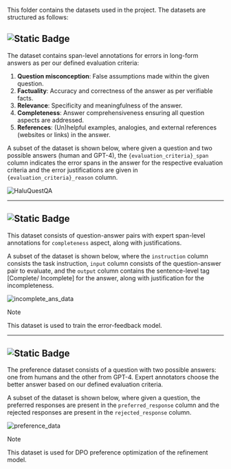 This folder contains the datasets used in the project. The datasets are structured as follows:

## ![Static Badge](https://img.shields.io/badge/Structure-HaluQuestQA-blue)

The dataset contains span-level annotations for errors in long-form answers as per our defined evaluation criteria:
1. **Question misconception**: False assumptions made within the given question. 
2. **Factuality**: Accuracy and correctness of the answer as per verifiable facts.
3. **Relevance**: Specificity and meaningfulness of the answer.
4. **Completeness**: Answer comprehensiveness ensuring all question aspects are addressed.
5. **References**: (Un)helpful examples, analogies, and external references (websites or links) in the answer.

A subset of the dataset is shown below, where given a question and two possible answers (human and GPT-4), the `{evaluation_criteria}_span` column indicates the error spans in the answer for the respective evaluation criteria and the error justifications are given in `{evaluation_criteria}_reason` column.

![HaluQuestQA](https://github.com/UKPLab/lfqa-hallucination/blob/master/images/haluquestqa_sample.png?raw=true)

---

## ![Static Badge](https://img.shields.io/badge/Structure-incomplete_ans_detection-blue)
This dataset consists of question-answer pairs with expert span-level annotations for ``completeness`` aspect, along with justifications. 

A subset of the dataset is shown below, where the `instruction` column consists the task instruction, `input` column consists of the question-answer pair to evaluate, and the `output` column contains the sentence-level tag [Complete/ Incomplete] for the answer, along with justification for the incompleteness.

![incomplete_ans_data](https://github.com/UKPLab/lfqa-hallucination/blob/master/images/incomplete_ans_data.png?raw=true)

> [!NOTE]  
> This dataset is used to train the error-feedback model.

---

## ![Static Badge](https://img.shields.io/badge/Structure-preference_data-blue)
The preference dataset consists of a question with two possible answers: one from humans and the other from GPT-4. 
Expert annotators choose the better answer based on our defined evaluation criteria. 

A subset of the dataset is shown below, where given a question, the preferred responses are present in the `preferred_response` column and the rejected responses are present in the `rejected_response` column.

![preference_data](https://github.com/UKPLab/lfqa-hallucination/blob/master/images/preference_data.png?raw=true)

> [!NOTE]  
> This dataset is used for DPO preference optimization of the refinement model.
